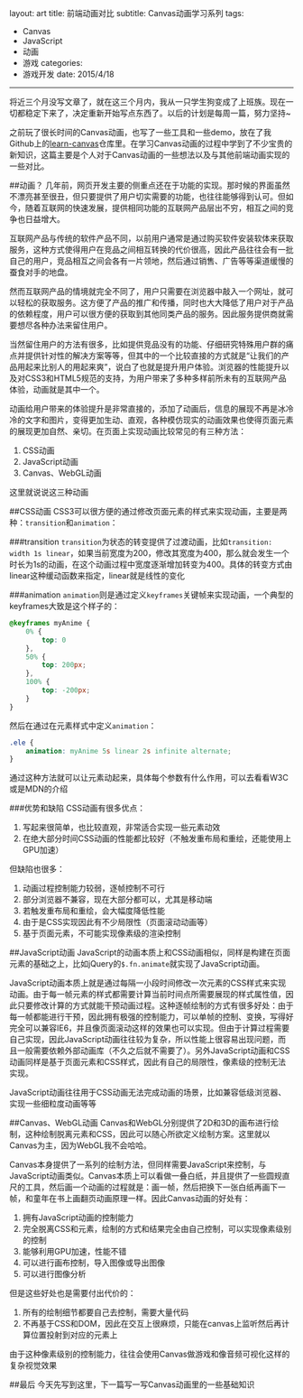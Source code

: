 layout: art
title: 前端动画对比
subtitle: Canvas动画学习系列
tags: 
- Canvas
- JavaScript
- 动画
- 游戏
categories: 
- 游戏开发
date: 2015/4/18
---

将近三个月没写文章了，就在这三个月内，我从一只学生狗变成了上班族。现在一切都稳定下来了，决定重新开始写点东西了。以后的计划是每周一篇，努力坚持~

之前玩了很长时间的Canvas动画，也写了一些工具和一些demo，放在了我Github上的[learn-canvas](https://github.com/LingyuCoder/learn-canvas)仓库里。在学习Canvas动画的过程中学到了不少宝贵的新知识，这篇主要是个人对于Canvas动画的一些想法以及与其他前端动画实现的一些对比。

<!-- more -->


##动画？
几年前，网页开发主要的侧重点还在于功能的实现。那时候的界面虽然不漂亮甚至很丑，但只要提供了用户切实需要的功能，也往往能够得到认可。但如今，随着互联网的快速发展，提供相同功能的互联网产品层出不穷，相互之间的竞争也日益增大。

互联网产品与传统的软件产品不同，以前用户通常是通过购买软件安装软体来获取服务，这种方式使得用户在竞品之间相互转换的代价很高，因此产品往往会有一批自己的用户，竞品相互之间会各有一片领地，然后通过销售、广告等等渠道缓慢的蚕食对手的地盘。

然而互联网产品的情境就完全不同了，用户只需要在浏览器中敲入一个网址，就可以轻松的获取服务。这方便了产品的推广和传播，同时也大大降低了用户对于产品的依赖程度，用户可以很方便的获取到其他同类产品的服务。因此服务提供商就需要想尽各种办法来留住用户。

当然留住用户的方法有很多，比如提供竞品没有的功能、仔细研究特殊用户群的痛点并提供针对性的解决方案等等，但其中的一个比较直接的方式就是“让我们的产品用起来比别人的用起来爽”，说白了也就是提升用户体验。浏览器的性能提升以及对CSS3和HTML5规范的支持，为用户带来了多种多样前所未有的互联网产品体验，动画就是其中一个。

动画给用户带来的体验提升是非常直接的，添加了动画后，信息的展现不再是冰冷冷的文字和图片，变得更加生动、直观，各种模仿现实的动画效果也使得页面元素的展现更加自然、亲切。在页面上实现动画比较常见的有三种方法：

1. CSS动画
2. JavaScript动画
3. Canvas、WebGL动画

这里就说说这三种动画

##CSS动画
CSS3可以很方便的通过修改页面元素的样式来实现动画，主要是两种：`transition`和`animation`：

###transition
`transition`为状态的转变提供了过渡动画，比如`transition: width 1s linear`，如果当前宽度为200，修改其宽度为400，那么就会发生一个时长为1s的动画，在这个动画过程中宽度逐渐增加转变为400。具体的转变方式由linear这种缓动函数来指定，linear就是线性的变化

###animation
`animation`则是通过定义`keyframes`关键帧来实现动画，一个典型的keyframes大致是这个样子的：


```css
@keyframes myAnime {
    0% {
        top: 0
    },
    50% {
        top: 200px;
    },
    100% {
        top: -200px;   
    }
} 
```

然后在通过在元素样式中定义`animation`：

```css
.ele {
    animation: myAnime 5s linear 2s infinite alternate;
}
```

通过这种方法就可以让元素动起来，具体每个参数有什么作用，可以去看看W3C或是MDN的介绍

###优势和缺陷
CSS动画有很多优点：

1. 写起来很简单，也比较直观，非常适合实现一些元素动效
2. 在绝大部分时间CSS动画的性能都比较好（不触发重布局和重绘，还能使用上GPU加速）

但缺陷也很多：

1. 动画过程控制能力较弱，逐帧控制不可行
2. 部分浏览器不兼容，现在大部分都可以，尤其是移动端
3. 若触发重布局和重绘，会大幅度降低性能
4. 由于是CSS实现因此有不少局限性（页面滚动动画等）
5. 基于页面元素，不可能实现像素级的渲染控制

##JavaScript动画
JavaScript的动画本质上和CSS动画相似，同样是构建在页面元素的基础之上，比如jQuery的`$.fn.animate`就实现了JavaScript动画。

JavaScript动画本质上就是通过每隔一小段时间修改一次元素的CSS样式来实现动画。由于每一帧元素的样式都需要计算当前时间点所需要展现的样式属性值，因此只要修改计算的方式就能干预动画过程。这种逐帧绘制的方式有很多好处：由于每一帧都能进行干预，因此拥有极强的控制能力，可以单帧的控制、变换，写得好完全可以兼容IE6，并且像页面滚动这样的效果也可以实现。但由于计算过程需要自己实现，因此JavaScript动画往往较为复杂，所以性能上很容易出现问题，而且一般需要依赖外部动画库（不久之后就不需要了）。另外JavaScript动画和CSS动画同样是基于页面元素和CSS样式，因此有自己的局限性，像素级的控制无法实现。

JavaScript动画往往用于CSS动画无法完成动画的场景，比如兼容低级浏览器、实现一些细粒度动画等等

##Canvas、WebGL动画
Canvas和WebGL分别提供了2D和3D的画布进行绘制，这种绘制脱离元素和CSS，因此可以随心所欲定义绘制方案。这里就以Canvas为主，因为WebGL我不会哈哈。

Canvas本身提供了一系列的绘制方法，但同样需要JavaScript来控制，与JavaScript动画类似。Canvas本质上可以看做一叠白纸，并且提供了一些圆规直尺的工具，然后画一个动画的过程就是：画一帧，然后把换下一张白纸再画下一帧，和童年在书上画翻页动画原理一样。因此Canvas动画的好处有：

1. 拥有JavaScript动画的控制能力
2. 完全脱离CSS和元素，绘制的方式和结果完全由自己控制，可以实现像素级别的控制
3. 能够利用GPU加速，性能不错
4. 可以进行画布控制，导入图像或导出图像
5. 可以进行图像分析

但是这些好处也是需要付出代价的：

1. 所有的绘制细节都要自己去控制，需要大量代码
2. 不再基于CSS和DOM，因此在交互上很麻烦，只能在canvas上监听然后再计算位置投射到对应的元素上

由于这种像素级别的控制能力，往往会使用Canvas做游戏和像音频可视化这样的复杂视觉效果

##最后
今天先写到这里，下一篇写一写Canvas动画里的一些基础知识
